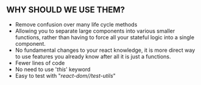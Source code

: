 ## WHY SHOULD WE USE THEM?
- Remove confusion over many life cycle methods
- Allowing you to separate large components into various smaller functions, rather than having to force all your stateful logic into a single component.
- No fundamental changes to your react knowledge, it is more direct way to use features you already know after all it is just a functions.
- Fewer lines of code 
- No need to use \'*this*\' keyword 
- Easy to test with \"*react-dom//test-utils*\"